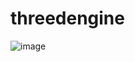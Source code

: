 # threedengine

![image](https://user-images.githubusercontent.com/7802334/210566666-dc27d895-8c2f-4743-8314-21bb29e649bc.png)
